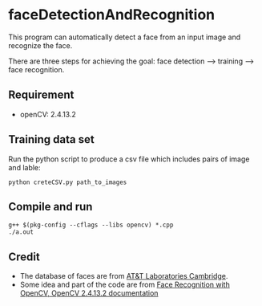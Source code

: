 # faceDetectionAndRecognition
This program can automatically detect a face from an input image and recognize the face.

There are three steps for achieving the goal: face detection --> training --> face recognition.  

## Requirement
- openCV: 2.4.13.2

## Training data set
Run the python script to produce a csv file which includes pairs of image and lable:

```
python creteCSV.py path_to_images
```

## Compile and run
```
g++ $(pkg-config --cflags --libs opencv) *.cpp
./a.out
```
## Credit
 - The database of faces are from [AT&T Laboratories Cambridge](http://www.cl.cam.ac.uk/research/dtg/attarchive/facedatabase.html).
 - Some idea and part of the code are from [Face Recognition with OpenCV, OpenCV 2.4.13.2 documentation](http://docs.opencv.org/2.4/modules/contrib/doc/facerec/facerec_tutorial.html#id27)
